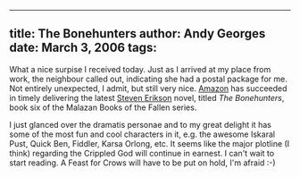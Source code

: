 -----
title:  The Bonehunters
author: Andy Georges
date: March 3, 2006
tags: 
-----







What a nice surpise I received today. Just as I arrived at my place from
work, the neighbour called out, indicating she had a postal package for
me. Not entirely unexpected, I admit, but still very nice.
[Amazon](http://www.amazon.co.uk/) has succeeded in timely delivering
the latest [Steven Erikson](http://en.wikipedia.org/wiki/Steven_Erikson)
novel, titled *The Bonehunters*, book six of the Malazan Books of the
Fallen series.


I just glanced over the dramatis personae and to my great delight it has
some of the most fun and cool characters in it, e.g. the awesome Iskaral
Pust, Quick Ben, Fiddler, Karsa Orlong, etc. It seems like the major
plotline (I think) regarding the Crippled God will continue in earnest.
I can't wait to start reading. A Feast for Crows will have to be put on
hold, I'm afraid :-)




